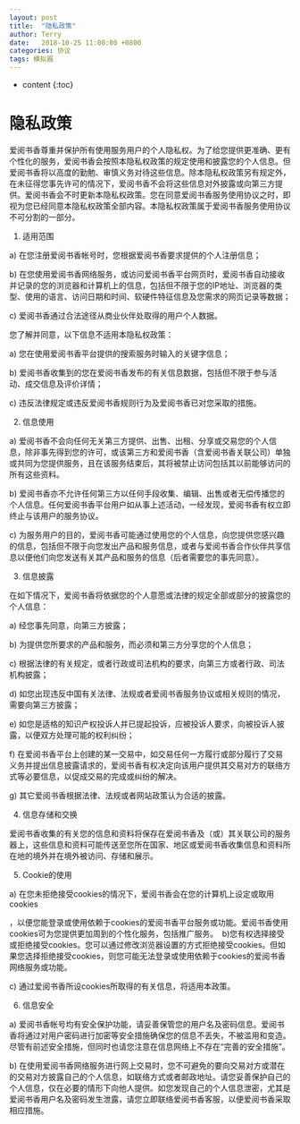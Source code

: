 ```yaml
---
layout: post
title:  "隐私政策"
author: Terry
date:   2018-10-25 11:00:00 +0800
categories: 协议
tags: 模拟器
---
```

 
* content
{:toc}

# 隐私政策

爱阅书香尊重并保护所有使用服务用户的个人隐私权。为了给您提供更准确、更有个性化的服务，爱阅书香会按照本隐私权政策的规定使用和披露您的个人信息。但爱阅书香将以高度的勤勉、审慎义务对待这些信息。除本隐私权政策另有规定外，在未征得您事先许可的情况下，爱阅书香不会将这些信息对外披露或向第三方提供。爱阅书香会不时更新本隐私权政策。您在同意爱阅书香服务使用协议之时，即视为您已经同意本隐私权政策全部内容。本隐私权政策属于爱阅书香服务使用协议不可分割的一部分。

1. 适用范围

a) 在您注册爱阅书香帐号时，您根据爱阅书香要求提供的个人注册信息；

b) 在您使用爱阅书香网络服务，或访问爱阅书香平台网页时，爱阅书香自动接收并记录的您的浏览器和计算机上的信息，包括但不限于您的IP地址、浏览器的类型、使用的语言、访问日期和时间、软硬件特征信息及您需求的网页记录等数据；

c) 爱阅书香通过合法途径从商业伙伴处取得的用户个人数据。

您了解并同意，以下信息不适用本隐私权政策：

a) 您在使用爱阅书香平台提供的搜索服务时输入的关键字信息；

b) 爱阅书香收集到的您在爱阅书香发布的有关信息数据，包括但不限于参与活动、成交信息及评价详情；

c) 违反法律规定或违反爱阅书香规则行为及爱阅书香已对您采取的措施。

2. 信息使用

a) 爱阅书香不会向任何无关第三方提供、出售、出租、分享或交易您的个人信息，除非事先得到您的许可，或该第三方和爱阅书香（含爱阅书香关联公司）单独或共同为您提供服务，且在该服务结束后，其将被禁止访问包括其以前能够访问的所有这些资料。

b) 爱阅书香亦不允许任何第三方以任何手段收集、编辑、出售或者无偿传播您的个人信息。任何爱阅书香平台用户如从事上述活动，一经发现，爱阅书香有权立即终止与该用户的服务协议。

c) 为服务用户的目的，爱阅书香可能通过使用您的个人信息，向您提供您感兴趣的信息，包括但不限于向您发出产品和服务信息，或者与爱阅书香合作伙伴共享信息以便他们向您发送有关其产品和服务的信息（后者需要您的事先同意）。

3. 信息披露

在如下情况下，爱阅书香将依据您的个人意愿或法律的规定全部或部分的披露您的个人信息：

a) 经您事先同意，向第三方披露；

b) 为提供您所要求的产品和服务，而必须和第三方分享您的个人信息；

c) 根据法律的有关规定，或者行政或司法机构的要求，向第三方或者行政、司法机构披露；

d) 如您出现违反中国有关法律、法规或者爱阅书香服务协议或相关规则的情况，需要向第三方披露；

e) 如您是适格的知识产权投诉人并已提起投诉，应被投诉人要求，向被投诉人披露，以便双方处理可能的权利纠纷；

f) 在爱阅书香平台上创建的某一交易中，如交易任何一方履行或部分履行了交易义务并提出信息披露请求的，爱阅书香有权决定向该用户提供其交易对方的联络方式等必要信息，以促成交易的完成或纠纷的解决。

g) 其它爱阅书香根据法律、法规或者网站政策认为合适的披露。

4. 信息存储和交换

爱阅书香收集的有关您的信息和资料将保存在爱阅书香及（或）其关联公司的服务器上，这些信息和资料可能传送至您所在国家、地区或爱阅书香收集信息和资料所在地的境外并在境外被访问、存储和展示。

5. Cookie的使用

a) 在您未拒绝接受cookies的情况下，爱阅书香会在您的计算机上设定或取用cookies

，以便您能登录或使用依赖于cookies的爱阅书香平台服务或功能。爱阅书香使用cookies可为您提供更加周到的个性化服务，包括推广服务。  b)您有权选择接受或拒绝接受cookies。您可以通过修改浏览器设置的方式拒绝接受cookies。但如果您选择拒绝接受cookies，则您可能无法登录或使用依赖于cookies的爱阅书香网络服务或功能。

c) 通过爱阅书香所设cookies所取得的有关信息，将适用本政策。

6. 信息安全

a) 爱阅书香帐号均有安全保护功能，请妥善保管您的用户名及密码信息。爱阅书香将通过对用户密码进行加密等安全措施确保您的信息不丢失，不被滥用和变造。尽管有前述安全措施，但同时也请您注意在信息网络上不存在“完善的安全措施”。

b) 在使用爱阅书香网络服务进行网上交易时，您不可避免的要向交易对方或潜在的交易对方披露自己的个人信息，如联络方式或者邮政地址。请您妥善保护自己的个人信息，仅在必要的情形下向他人提供。如您发现自己的个人信息泄密，尤其是爱阅书香用户名及密码发生泄露，请您立即联络爱阅书香客服，以便爱阅书香采取相应措施。
